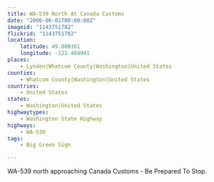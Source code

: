 ```yaml
---
title: WA-539 North At Canada Customs
date: "2006-06-01T00:00:00Z"
imageid: "1143751782"
flickrid: "1143751782"
location:
    latitude: 49.000361
    longitude: -122.484941
places:
    - Lynden|Whatcom County|Washington|United States
counties:
    - Whatcom County|Washington|United States
countries:
    - United States
states:
    - Washington|United States
highwaytypes:
    - Washington State Highway
highways:
    - WA-539
tags:
    - Big Green Sign

---
```

WA-539 north approaching Canada Customs - Be Prepared To Stop.